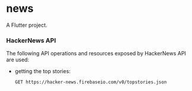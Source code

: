 # news

A Flutter project.

### HackerNews API

The following API operations and resources exposed by HackerNews API are used:

- getting the top stories:

  `GET https://hacker-news.firebaseio.com/v0/topstories.json`

